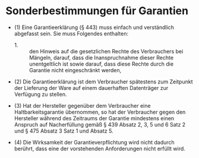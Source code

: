 # Sonderbestimmungen für Garantien

- (1) Eine Garantieerklärung (§ 443) muss einfach und verständlich abgefasst sein. Sie muss Folgendes enthalten: <dl><dt>1.</dt><dd style="font-weight:normal;font-style:normal;text-decoration:none;"><div>den Hinweis auf die gesetzlichen Rechte des Verbrauchers bei Mängeln, darauf, dass die Inanspruchnahme dieser Rechte unentgeltlich ist sowie darauf, dass diese Rechte durch die Garantie nicht eingeschränkt werden,

- (2) Die Garantieerklärung ist dem Verbraucher spätestens zum Zeitpunkt der Lieferung der Ware auf einem dauerhaften Datenträger zur Verfügung zu stellen.

- (3) Hat der Hersteller gegenüber dem Verbraucher eine Haltbarkeitsgarantie übernommen, so hat der Verbraucher gegen den Hersteller während des Zeitraums der Garantie mindestens einen Anspruch auf Nacherfüllung gemäß § 439 Absatz 2, 3, 5 und 6 Satz 2 und § 475 Absatz 3 Satz 1 und Absatz 5.

- (4) Die Wirksamkeit der Garantieverpflichtung wird nicht dadurch berührt, dass eine der vorstehenden Anforderungen nicht erfüllt wird.

